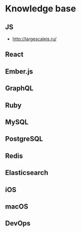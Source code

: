# Knowledge base

## JS

- http://largescalejs.ru/

## React

## Ember.js

## GraphQL

## Ruby

## MySQL

## PostgreSQL

## Redis

## Elasticsearch

## iOS

## macOS

## DevOps



